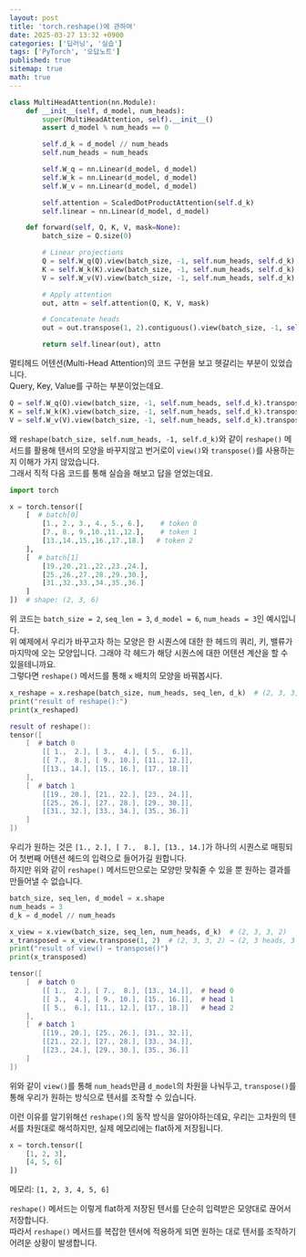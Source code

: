 ```yaml
---
layout: post
title: 'torch.reshape()에 관하여'
date: 2025-03-27 13:32 +0900
categories: ['딥러닝', '실습']
tags: ['PyTorch', '오답노트']
published: true
sitemap: true
math: true
---
```

```python
class MultiHeadAttention(nn.Module):
    def __init__(self, d_model, num_heads):
        super(MultiHeadAttention, self).__init__()
        assert d_model % num_heads == 0

        self.d_k = d_model // num_heads
        self.num_heads = num_heads

        self.W_q = nn.Linear(d_model, d_model)
        self.W_k = nn.Linear(d_model, d_model)
        self.W_v = nn.Linear(d_model, d_model)

        self.attention = ScaledDotProductAttention(self.d_k)
        self.linear = nn.Linear(d_model, d_model)

    def forward(self, Q, K, V, mask=None):
        batch_size = Q.size(0)

        # Linear projections
        Q = self.W_q(Q).view(batch_size, -1, self.num_heads, self.d_k).transpose(1, 2)
        K = self.W_k(K).view(batch_size, -1, self.num_heads, self.d_k).transpose(1, 2)
        V = self.W_v(V).view(batch_size, -1, self.num_heads, self.d_k).transpose(1, 2)

        # Apply attention
        out, attn = self.attention(Q, K, V, mask)

        # Concatenate heads
        out = out.transpose(1, 2).contiguous().view(batch_size, -1, self.num_heads * self.d_k)

        return self.linear(out), attn
```

멀티헤드 어텐션(Multi-Head Attention)의 코드 구현을 보고 헷갈리는 부분이 있었습니다.  
Query, Key, Value를 구하는 부분이었는데요.

```python
Q = self.W_q(Q).view(batch_size, -1, self.num_heads, self.d_k).transpose(1, 2)
K = self.W_k(K).view(batch_size, -1, self.num_heads, self.d_k).transpose(1, 2)
V = self.W_v(V).view(batch_size, -1, self.num_heads, self.d_k).transpose(1, 2)
```
왜 `reshape(batch_size, self.num_heads, -1, self.d_k)`와 같이 `reshape()` 메서드를 활용해 텐서의 모양을 바꾸지않고 번거로이 `view()`와 `transpose()`를 사용하는지 이해가 가지 않았습니다.  
그래서 직적 다음 코드를 통해 실습을 해보고 답을 얻었는데요.

```python
import torch

x = torch.tensor([
    [  # batch[0]
        [1., 2., 3., 4., 5., 6.],    # token 0
        [7., 8., 9.,10.,11.,12.],    # token 1
        [13.,14.,15.,16.,17.,18.]   # token 2
    ],
    [  # batch[1]
        [19.,20.,21.,22.,23.,24.],
        [25.,26.,27.,28.,29.,30.],
        [31.,32.,33.,34.,35.,36.]
    ]
])  # shape: (2, 3, 6)
```
위 코드는 `batch_size = 2`, `seq_len = 3`, `d_model = 6`, `num_heads = 3`인 예시입니다.  
위 예제에서 우리가 바꾸고자 하는 모양은 한 시퀀스에 대한 한 헤드의 쿼리, 키, 밸류가 마지막에 오는 모양입니다. 그래야 각 헤드가 해당 시퀀스에 대한 어텐션 계산을 할 수 있을테니까요.  
그렇다면 `reshape()` 메서드를 통해 `x` 배치의 모양을 바꿔봅시다.

```python
x_reshape = x.reshape(batch_size, num_heads, seq_len, d_k)  # (2, 3, 3, 2)
print("result of reshape():")
print(x_reshaped)
```
```lua
result of reshape():
tensor([
    [  # batch 0
        [[ 1.,  2.], [ 3.,  4.], [ 5.,  6.]],
        [[ 7.,  8.], [ 9., 10.], [11., 12.]],
        [[13., 14.], [15., 16.], [17., 18.]]
    ],
    [  # batch 1
        [[19., 20.], [21., 22.], [23., 24.]],
        [[25., 26.], [27., 28.], [29., 30.]],
        [[31., 32.], [33., 34.], [35., 36.]]
    ]
])
```
우리가 원하는 것은 `[1., 2.], [ 7.,  8.], [13., 14.]`가 하나의 시퀀스로 매핑되어 첫번째 어텐션 헤드의 입력으로 들어가길 원합니다.  
하지만 위와 같이 `reshape()` 메서드만으로는 모양만 맞춰줄 수 있을 뿐 원하는 결과를 만들어낼 수 없습니다.

```python
batch_size, seq_len, d_model = x.shape
num_heads = 3
d_k = d_model // num_heads

x_view = x.view(batch_size, seq_len, num_heads, d_k)  # (2, 3, 3, 2)
x_transposed = x_view.transpose(1, 2)  # (2, 3, 3, 2) → (2, 3 heads, 3 tokens, 2 d_k)
print("result of view() → transpose()")
print(x_transposed)
```
```lua
tensor([
    [  # batch 0
        [[ 1.,  2.], [ 7.,  8.], [13., 14.]],  # head 0
        [[ 3.,  4.], [ 9., 10.], [15., 16.]],  # head 1
        [[ 5.,  6.], [11., 12.], [17., 18.]]   # head 2
    ],
    [  # batch 1
        [[19., 20.], [25., 26.], [31., 32.]],
        [[21., 22.], [27., 28.], [33., 34.]],
        [[23., 24.], [29., 30.], [35., 36.]]
    ]
])
```
위와 같이 `view()`를 통해 `num_heads`만큼 `d_model`의 차원을 나눠두고, `transpose()`를 통해 우리가 원하는 방식으로 텐서를 조작할 수 있습니다.  

이런 이유를 알기위해선 `reshape()`의 동작 방식을 알아야하는데요, 우리는 고차원의 텐서를 차원대로 해석하지만, 실제 메모리에는 flat하게 저장됩니다. 
```python
x = torch.tensor([
    [1, 2, 3],
    [4, 5, 6]
])
```
메모리: `[1, 2, 3, 4, 5, 6]`  

`reshape()` 메서드는 이렇게 flat하게 저장된 텐서를 단순히 입력받은 모양대로 끊어서 저장합니다.  
따라서 `reshape()` 메서드를 복잡한 텐서에 적용하게 되면 원하는 대로 텐서를 조작하기 어려운 상황이 발생합니다. 